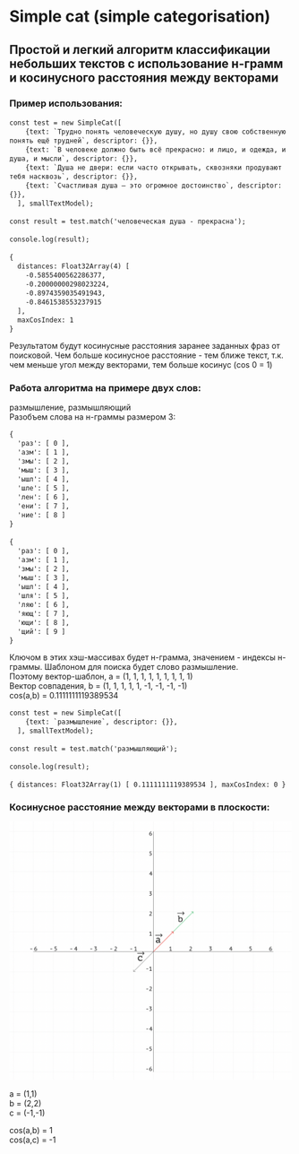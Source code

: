 # Simple cat (simple categorisation)
## Простой и легкий алгоритм классификации небольших текстов c использование н-грамм и косинусного расстояния между векторами

### Пример использования:
```
const test = new SimpleCat([
    {text: `Трудно понять человеческую душу, но душу свою собственную понять ещё трудней`, descriptor: {}},
    {text: `В человеке должно быть всё прекрасно: и лицо, и одежда, и душа, и мысли`, descriptor: {}},
    {text: `Душа не двери: если часто открывать, сквозняки продувают тебя насквозь`, descriptor: {}},
    {text: `Счастливая душа — это огромное достоинство`, descriptor: {}},
  ], smallTextModel);

const result = test.match('человеческая душа - прекрасна');

console.log(result);

{
  distances: Float32Array(4) [
    -0.5855400562286377,
    -0.20000000298023224,
    -0.8974359035491943,
    -0.8461538553237915
  ],
  maxCosIndex: 1
}
```
Результатом будут косинусные расстояния заранее заданных фраз от поисковой. Чем больше косинусное расстояние - тем ближе текст, т.к. чем меньше угол между векторами, тем больше косинус (cos 0 = 1)

### Работа алгоритма на примере двух слов: 
размышление, размышляющий
<br/>
Разобъем слова на н-граммы размером 3:

```
{
  'раз': [ 0 ],
  'азм': [ 1 ],
  'змы': [ 2 ],
  'мыш': [ 3 ],
  'ышл': [ 4 ],
  'шле': [ 5 ],
  'лен': [ 6 ],
  'ени': [ 7 ],
  'ние': [ 8 ]
}

{
  'раз': [ 0 ],
  'азм': [ 1 ],
  'змы': [ 2 ],
  'мыш': [ 3 ],
  'ышл': [ 4 ],
  'шля': [ 5 ],
  'ляю': [ 6 ],
  'яющ': [ 7 ],
  'ющи': [ 8 ],
  'щий': [ 9 ]
}
```

Ключом в этих хэш-массивах будет н-грамма, значением - индексы н-граммы. 
Шаблоном для поиска будет слово размышление.
<br/>
Поэтому вектор-шаблон, a = (1, 1, 1, 1, 1, 1, 1, 1, 1)
<br/>
Вектор совпадения, b = (1, 1, 1, 1, 1, -1, -1, -1, -1)
<br/>
cos(a,b) = 0.1111111119389534

```
const test = new SimpleCat([
    {text: `размышление`, descriptor: {}},
  ], smallTextModel);

const result = test.match('размышляющий');

console.log(result);

{ distances: Float32Array(1) [ 0.1111111119389534 ], maxCosIndex: 0 }
```

### Косинусное расстояние между векторами в плоскости:

![Косинусное расстояние между векторами в плоскости](https://github.com/MaratBektemirov/simple-cat/raw/master/distance.png)

a = (1,1)
<br/>
b = (2,2)
<br/>
c = (-1,-1)

cos(a,b) = 1
<br/>
cos(a,c) = -1